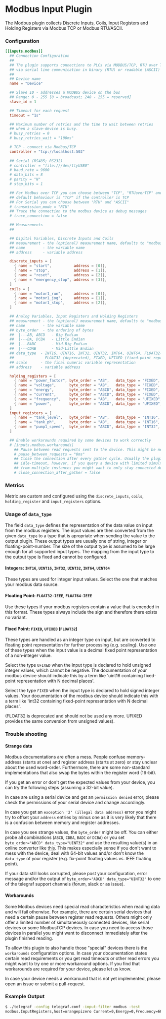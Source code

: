 # Modbus Input Plugin

The Modbus plugin collects Discrete Inputs, Coils, Input Registers and Holding
Registers via Modbus TCP or Modbus RTU/ASCII.

### Configuration

```toml
[[inputs.modbus]]
  ## Connection Configuration
  ##
  ## The plugin supports connections to PLCs via MODBUS/TCP, RTU over TCP, ASCII over TCP or
  ## via serial line communication in binary (RTU) or readable (ASCII) encoding
  ##
  ## Device name
  name = "Device"

  ## Slave ID - addresses a MODBUS device on the bus
  ## Range: 0 - 255 [0 = broadcast; 248 - 255 = reserved]
  slave_id = 1

  ## Timeout for each request
  timeout = "1s"

  ## Maximum number of retries and the time to wait between retries
  ## when a slave-device is busy.
  # busy_retries = 0
  # busy_retries_wait = "100ms"

  # TCP - connect via Modbus/TCP
  controller = "tcp://localhost:502"
  
  ## Serial (RS485; RS232)
  # controller = "file:///dev/ttyUSB0"
  # baud_rate = 9600
  # data_bits = 8
  # parity = "N"
  # stop_bits = 1

  ## For Modbus over TCP you can choose between "TCP", "RTUoverTCP" and "ASCIIoverTCP"
  ## default behaviour is "TCP" if the controller is TCP
  ## For Serial you can choose between "RTU" and "ASCII"
  # transmission_mode = "RTU"
  ## Trace the connection to the modbus device as debug messages
  # trace_connection = false

  ## Measurements
  ##

  ## Digital Variables, Discrete Inputs and Coils
  ## measurement - the (optional) measurement name, defaults to "modbus"
  ## name        - the variable name
  ## address     - variable address

  discrete_inputs = [
    { name = "start",          address = [0]},
    { name = "stop",           address = [1]},
    { name = "reset",          address = [2]},
    { name = "emergency_stop", address = [3]},
  ]
  coils = [
    { name = "motor1_run",     address = [0]},
    { name = "motor1_jog",     address = [1]},
    { name = "motor1_stop",    address = [2]},
  ]

  ## Analog Variables, Input Registers and Holding Registers
  ## measurement - the (optional) measurement name, defaults to "modbus"
  ## name        - the variable name
  ## byte_order  - the ordering of bytes
  ##  |---AB, ABCD   - Big Endian
  ##  |---BA, DCBA   - Little Endian
  ##  |---BADC       - Mid-Big Endian
  ##  |---CDAB       - Mid-Little Endian
  ## data_type  - INT16, UINT16, INT32, UINT32, INT64, UINT64, FLOAT32-IEEE, FLOAT64-IEEE (the IEEE 754 binary representation)
  ##              FLOAT32 (deprecated), FIXED, UFIXED (fixed-point representation on input)
  ## scale      - the final numeric variable representation
  ## address    - variable address

  holding_registers = [
    { name = "power_factor", byte_order = "AB",   data_type = "FIXED", scale=0.01,  address = [8]},
    { name = "voltage",      byte_order = "AB",   data_type = "FIXED", scale=0.1,   address = [0]},
    { name = "energy",       byte_order = "ABCD", data_type = "FIXED", scale=0.001, address = [5,6]},
    { name = "current",      byte_order = "ABCD", data_type = "FIXED", scale=0.001, address = [1,2]},
    { name = "frequency",    byte_order = "AB",   data_type = "UFIXED", scale=0.1,  address = [7]},
    { name = "power",        byte_order = "ABCD", data_type = "UFIXED", scale=0.1,  address = [3,4]},
  ]
  input_registers = [
    { name = "tank_level",   byte_order = "AB",   data_type = "INT16",   scale=1.0,     address = [0]},
    { name = "tank_ph",      byte_order = "AB",   data_type = "INT16",   scale=1.0,     address = [1]},
    { name = "pump1_speed",  byte_order = "ABCD", data_type = "INT32",   scale=1.0,     address = [3,4]},
  ]

  ## Enable workarounds required by some devices to work correctly
  # [inputs.modbus.workarounds]
    ## Pause between read requests sent to the device. This might be necessary for (slow) serial devices.
    # pause_between_requests = "0ms"
    ## Close the connection after every gather cycle. Usually the plugin closes the connection after a certain
    ## idle-timeout, however, if you query a device with limited simultaneous connectivity (e.g. serial devices)
    ## from multiple instances you might want to only stay connected during gather and disconnect afterwards.
    # close_connection_after_gather = false
```

### Metrics

Metric are custom and configured using the `discrete_inputs`, `coils`,
`holding_register` and `input_registers` options.

### Usage of `data_type`

The field `data_type` defines the representation of the data value on input from the modbus registers.
The input values are then converted from the given `data_type` to a type that is apropriate when
sending the value to the output plugin. These output types are usually one of string,
integer or floating-point-number. The size of the output type is assumed to be large enough
for all supported input types. The mapping from the input type to the output type is fixed
and cannot be configured.

#### Integers: `INT16`, `UINT16`, `INT32`, `UINT32`, `INT64`, `UINT64`

These types are used for integer input values. Select the one that matches your modbus data source.

#### Floating Point: `FLOAT32-IEEE`, `FLOAT64-IEEE`

Use these types if your modbus registers contain a value that is encoded in this format. These types
always include the sign and therefore there exists no variant.

#### Fixed Point: `FIXED`, `UFIXED` (`FLOAT32`)

These types are handled as an integer type on input, but are converted to floating point representation
for further processing (e.g. scaling). Use one of these types when the input value is a decimal fixed point
representation of a non-integer value.

Select the type `UFIXED` when the input type is declared to hold unsigned integer values, which cannot
be negative. The documentation of your modbus device should indicate this by a term like
'uint16 containing fixed-point representation with N decimal places'.

Select the type `FIXED` when the input type is declared to hold signed integer values. Your documentation
of the modbus device should indicate this with a term like 'int32 containing fixed-point representation
with N decimal places'.

(FLOAT32 is deprecated and should not be used any more. UFIXED provides the same conversion
from unsigned values).

### Trouble shooting

#### Strange data
Modbus documentations are often a mess. People confuse memory-address (starts at one) and register address (starts at zero) or stay unclear about the used word-order. Furthermore, there are some non-standard implementations that also
swap the bytes within the register word (16-bit).

If you get an error or don't get the expected values from your device, you can try the following steps (assuming a 32-bit value).

In case are using a serial device and get an `permission denied` error, please check the permissions of your serial device and change accordingly.

In case you get an `exception '2' (illegal data address)` error you might try to offset your `address` entries by minus one as it is very likely that there is a confusion between memory and register addresses.

In case you see strange values, the `byte_order` might be off. You can either probe all combinations (`ABCD`, `CDBA`, `BADC` or `DCBA`) or you set `byte_order="ABCD" data_type="UINT32"` and use the resulting value(s) in an online converter like [this](https://www.scadacore.com/tools/programming-calculators/online-hex-converter/). This makes especially sense if you don't want to mess with the device, deal with 64-bit values and/or don't know the `data_type` of your register (e.g. fix-point floating values vs. IEEE floating point).

If your data still looks corrupted, please post your configuration, error message and/or the output of `byte_order="ABCD" data_type="UINT32"` to one of the telegraf support channels (forum, slack or as issue).

#### Workarounds
Some Modbus devices need special read characteristics when reading data and will fail otherwise. For example, there are certain serial devices that need a certain pause between register read requests. Others might only offer a limited number of simultaneously connected devices, like serial devices or some ModbusTCP devices. In case you need to access those devices in parallel you might want to disconnect immediately after the plugin finished reading.

To allow this plugin to also handle those "special" devices there is the `workarounds` configuration options. In case your documentation states certain read requirements or you get read timeouts or other read errors you might want to try one or more workaround options.
If you find that workarounds are required for your device, please let us know.

In case your device needs a workaround that is not yet implemented, please open an issue or submit a pull-request.

### Example Output

```sh
$ ./telegraf -config telegraf.conf -input-filter modbus -test
modbus.InputRegisters,host=orangepizero Current=0,Energy=0,Frecuency=60,Power=0,PowerFactor=0,Voltage=123.9000015258789 1554079521000000000
```
